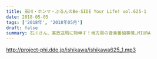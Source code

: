 ```yaml
---
title: 石川・ホンマ・ぶるんのBe-SIDE Your Life! vol.625-1
date: 2018-05-05
tags: ['2018年', '2018年05月']
draft: false
summary: 石川さん、某放送局に物申す！地方局の音楽番組事情…MIURA
---
```


http://project-phi.ddo.jp/ishikawa/ishikawa625_1.mp3
